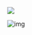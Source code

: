

![](https://youpaiyun.zongqilive.cn/image/20200826193624.png)



![img](file:///private/var/folders/rx/jflpwvkd5h589pvg4tz4z5hr0000gn/T/WizNote/1f11c937-28f5-443a-ac03-b03dbd5ac576/index_files/60307813.png)



